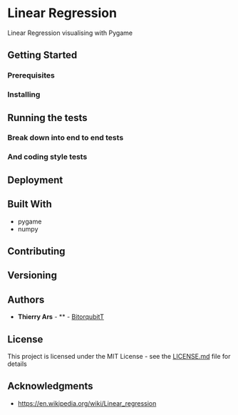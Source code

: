 # Linear Regression 

 Linear Regression visualising with Pygame

## Getting Started



### Prerequisites


### Installing


## Running the tests

### Break down into end to end tests

### And coding style tests

## Deployment

## Built With

* pygame
* numpy


## Contributing

## Versioning

## Authors

* **Thierry Ars** - ** - [BitorqubitT](https://github.com/BitorqubitT)


## License

This project is licensed under the MIT License - see the [LICENSE.md](LICENSE.md) file for details

## Acknowledgments

* https://en.wikipedia.org/wiki/Linear_regression

